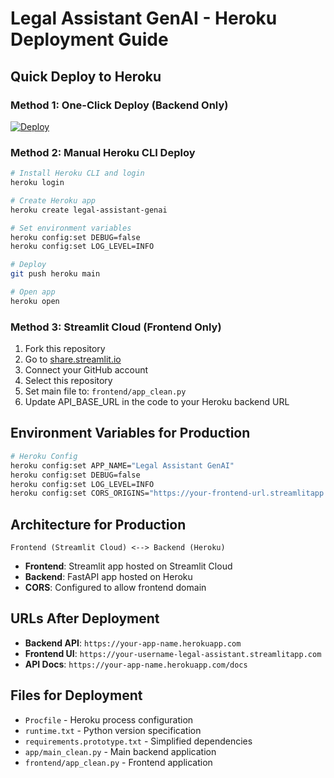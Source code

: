 # Legal Assistant GenAI - Heroku Deployment Guide

## Quick Deploy to Heroku

### Method 1: One-Click Deploy (Backend Only)
[![Deploy](https://www.herokucdn.com/deploy/button.svg)](https://heroku.com/deploy)

### Method 2: Manual Heroku CLI Deploy

```bash
# Install Heroku CLI and login
heroku login

# Create Heroku app
heroku create legal-assistant-genai

# Set environment variables
heroku config:set DEBUG=false
heroku config:set LOG_LEVEL=INFO

# Deploy
git push heroku main

# Open app
heroku open
```

### Method 3: Streamlit Cloud (Frontend Only)

1. Fork this repository
2. Go to [share.streamlit.io](https://share.streamlit.io)
3. Connect your GitHub account
4. Select this repository
5. Set main file to: `frontend/app_clean.py`
6. Update API_BASE_URL in the code to your Heroku backend URL

## Environment Variables for Production

```bash
# Heroku Config
heroku config:set APP_NAME="Legal Assistant GenAI"
heroku config:set DEBUG=false
heroku config:set LOG_LEVEL=INFO
heroku config:set CORS_ORIGINS="https://your-frontend-url.streamlitapp.com"
```

## Architecture for Production

```
Frontend (Streamlit Cloud) <--> Backend (Heroku)
```

- **Frontend**: Streamlit app hosted on Streamlit Cloud
- **Backend**: FastAPI app hosted on Heroku
- **CORS**: Configured to allow frontend domain

## URLs After Deployment

- **Backend API**: `https://your-app-name.herokuapp.com`
- **Frontend UI**: `https://your-username-legal-assistant.streamlitapp.com`
- **API Docs**: `https://your-app-name.herokuapp.com/docs`

## Files for Deployment

- `Procfile` - Heroku process configuration
- `runtime.txt` - Python version specification  
- `requirements.prototype.txt` - Simplified dependencies
- `app/main_clean.py` - Main backend application
- `frontend/app_clean.py` - Frontend application